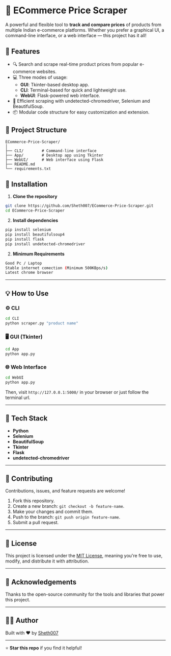 # 🛒 ECommerce Price Scraper

A powerful and flexible tool to **track and compare prices** of products from multiple Indian e-commerce platforms. Whether you prefer a graphical UI, a command-line interface, or a web interface — this project has it all!

## 🚀 Features

- 🔍 Search and scrape real-time product prices from popular e-commerce websites.
- 💻 Three modes of usage:
  - **GUI**: Tkinter-based desktop app.
  - **CLI**: Terminal-based for quick and lightweight use.
  - **WebUI**: Flask-powered web interface.
- 🧠 Efficient scraping with undetected-chromedriver, Selenium and BeautifulSoup.
- 📦 Modular code structure for easy customization and extension.

## 📁 Project Structure

```
ECommerce-Price-Scraper/
│
├── CLI/        # Command-line interface
├── App/        # Desktop app using Tkinter
├── WebUI/      # Web interface using Flask
├── README.md
└── requirements.txt
```

## 🔧 Installation

1. **Clone the repository**
```bash
git clone https://github.com/Sheth007/ECommerce-Price-Scraper.git
cd ECommerce-Price-Scraper
```

2. **Install dependencies**
```bash
pip install selenium
pip install beautifulsoup4
pip install flask
pip install undetected-chromedriver
```

2. **Minimum Requirements**
```bash
Good Pc / Laptop
Stable internet comection (Minimum 500KBps/s)
Latest chrome browser
```
---

## 💡 How to Use

### ⚙️ CLI
```bash
cd CLI
python scraper.py "product name"
```

### 🖥 GUI (Tkinter)
```bash
cd App
python app.py
```

### 🌐 Web Interface
```bash
cd WebUI
python app.py
```
Then, visit `http://127.0.0.1:5000/` in your browser or just follow the terminal url.

---

## 📌 Tech Stack

- **Python**
- **Selenium**
- **BeautifulSoup**
- **Tkinter**
- **Flask**
- **undetected-chromedriver**

---

## 🤝 Contributing

Contributions, issues, and feature requests are welcome!

1. Fork this repository.
2. Create a new branch: `git checkout -b feature-name`.
3. Make your changes and commit them.
4. Push to the branch: `git push origin feature-name`.
5. Submit a pull request.

---

## 📄 License

This project is licensed under the [MIT License](LICENSE), meaning you're free to use, modify, and distribute it with attribution.

---

## 🙌 Acknowledgements

Thanks to the open-source community for the tools and libraries that power this project.

---

## 👨‍💻 Author

Built with ❤️ by [Sheth007](https://github.com/Sheth007)  

---

⭐ **Star this repo** if you find it helpful!
